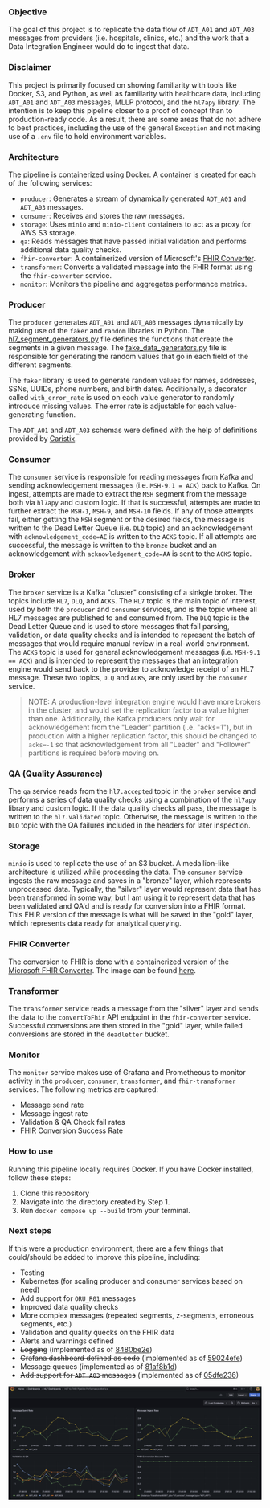 ### Objective

The goal of this project is to replicate the data flow of `ADT_A01` and `ADT_A03` messages from providers (i.e. hospitals, clinics, etc.) and the work that a Data Integration Engineer would do to ingest that data.

### Disclaimer

This project is primarily focused on showing familiarity with tools like Docker, S3, and Python, as well as familiarity with healthcare data, including `ADT_A01` and `ADT_A03` messages, MLLP protocol, and the `hl7apy` library. The intention is to keep this pipeline closer to a proof of concept than to production-ready code. As a result, there are some areas that do not adhere to best practices, including the use of the general `Exception` and not making use of a `.env` file to hold environment variables. 

### Architecture

The pipeline is containerized using Docker. A container is created for each of the following services:
- `producer`: Generates a stream of dynamically generated `ADT_A01` and `ADT_A03` messages.  
- `consumer`: Receives and stores the raw messages.
- `storage`: Uses `minio` and `minio-client` containers to act as a proxy for AWS S3 storage.
- `qa`: Reads messages that have passed initial validation and performs additional data quality checks.  
- `fhir-converter`: A containerized version of Microsoft's [FHIR Converter](https://github.com/microsoft/FHIR-Converter).  
- `transformer`: Converts a validated message into the FHIR format using the `fhir-converter` service.  
- `monitor`: Monitors the pipeline and aggregates performance metrics.

### Producer

The `producer` generates `ADT_A01` and `ADT_A03` messages dynamically by making use of the `faker` and `random` libraries in Python. The [hl7_segment_generators.py](https://github.com/bryanbritten/hl7-integration/blob/main/docker/producer/hl7_segment_generators.py) file defines the functions that create the segments in a given message. The [fake_data_generators.py](https://github.com/bryanbritten/hl7-integration/blob/main/docker/producer/fake_data_generators.py) file is responsible for generating the random values that go in each field of the different segments. 

The `faker` library is used to generate random values for names, addresses, SSNs, UUIDs, phone numbers, and birth dates. Additionally, a decorator called `with_error_rate` is used on each value generator to randomly introduce missing values. The error rate is adjustable for each value-generating function.

The `ADT_A01` and `ADT_A03` schemas were defined with the help of definitions provided by [Caristix](https://hl7-definition.caristix.com/v2/HL7v2.5/Segments).

### Consumer

The `consumer` service is responsible for reading messages from Kafka and sending acknowledgement messages (i.e. `MSH-9.1 = ACK`) back to Kafka. On ingest, attempts are made to extract the `MSH` segment from the message both via `hl7apy` and custom logic. If that is successful, attempts are made to further extract the `MSH-1`, `MSH-9`, and `MSH-10` fields. If any of those attempts fail, either getting the `MSH` segment or the desired fields, the message is written to the Dead Letter Queue (i.e. `DLQ` topic) and an acknowledgement with `acknowledgement_code=AE` is written to the `ACKS` topic. If all attempts are successful, the message is written to the `bronze` bucket and an acknowledgement with `acknowledgement_code=AA` is sent to the `ACKS` topic.

### Broker

The `broker` service is a Kafka "cluster" consisting of a sinkgle broker. The topics include `HL7`, `DLQ`, and `ACKS`. The `HL7` topic is the main topic of interest, used by both the `producer` and `consumer` services, and is the topic where all HL7 messages are published to and consumed from. The `DLQ` topic is the Dead Letter Queue and is used to store messages that fail parsing, validation, or data quality checks and is intended to represent the batch of messages that would require manual review in a real-world environment. The `ACKS` topic is used for general acknowledgement messages (i.e. `MSH-9.1 == ACK`) and is intended to represent the messages that an integration engine would send back to the provider to acknowledge receipt of an HL7 message. These two topics, `DLQ` and `ACKS`, are only used by the `consumer` service.

> NOTE: A production-level integration engine would have more brokers in the cluster, and would set the replication factor to a value higher than one. Additionally, the Kafka producers only wait for acknowledgement from the "Leader" partition (i.e. "acks=1"), but in production with a higher replication factor, this should be changed to `acks=-1` so that acknowledgement from all "Leader" and "Follower" partitions is required before moving on.

### QA (Quality Assurance)

The `qa` service reads from the `hl7.accepted` topic in the `broker` service and performs a series of data quality checks using a combination of the `hl7apy` library and custom logic. If the data quality checks all pass, the message is written to the `hl7.validated` topic. Otherwise, the message is written to the `DLQ` topic with the QA failures included in the headers for later inspection. 

### Storage

`minio` is used to replicate the use of an S3 bucket. A medallion-like architecture is utilized while processing the data. The `consumer` service ingests the raw message and saves in a "bronze" layer, which represents unprocessed data. Typically, the "silver" layer would represent data that has been transformed in some way, but I am using it to represent data that has been validated and QA'd and is ready for conversion into a FHIR format. This FHIR version of the message is what will be saved in the "gold" layer, which represents data ready for analytical querying.

### FHIR Converter

The conversion to FHIR is done with a containerized version of the [Microsoft FHIR Converter](https://github.com/microsoft/FHIR-Converter). The image can be found [here](https://hub.docker.com/r/microsoft/healthcareapis-fhir-converter).

### Transformer

The `transformer` service reads a message from the "silver" layer and sends the data to the `convertToFhir` API endpoint in the `fhir-converter` service. Successful conversions are then stored in the "gold" layer, while failed conversions are stored in the `deadletter` bucket.

### Monitor

The `monitor` service makes use of Grafana and Prometheous to monitor activity in the `producer`, `consumer`, `transformer`, and `fhir-transformer` services. The following metrics are captured:
- Message send rate  
- Message ingest rate  
- Validation & QA Check fail rates  
- FHIR Conversion Success Rate

### How to use

Running this pipeline locally requires Docker. If you have Docker installed, follow these steps:
1. Clone this repository  
2. Navigate into the directory created by Step 1.  
3. Run `docker compose up --build` from your terminal.  

### Next steps

If this were a production environment, there are a few things that could/should be added to improve this pipeline, including:

- Testing
- Kubernetes (for scaling producer and consumer services based on need)
- Add support for `ORU_R01` messages
- Improved data quality checks
- More complex messages (repeated segments, z-segments, erroneous segments, etc.)
- Validation and quality quecks on the FHIR data
- Alerts and warnings defined
- ~~Logging~~ (implemented as of [8480be2e](https://github.com/bryanbritten/hl7-integration/commit/8480be2e0b959be5378f9510b2da116ef040fd96))
- ~~Grafana dashboard defined as code~~ (implemented as of [59024efe](https://github.com/bryanbritten/hl7-integration/commit/59024efec96922117e9304bee9b7681f30658c94))
- ~~Message queues~~ (implemented as of [81af8b1d](https://github.com/bryanbritten/hl7-integration/commit/81af8b1d62f42e6b69dc311272de68b2bdfbe230))
- ~~Add support for `ADT_A03` messages~~ (implemented as of [05dfe236](https://github.com/bryanbritten/hl7-integration/commit/05dfe236d967805fdb7199d2e18c0903c5f9d37e))


![image of a Grafana dashboard with the four metrics defined above](static/img/grafana_dashboard.png)